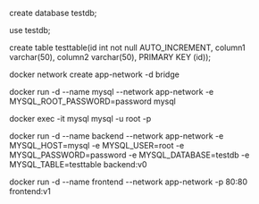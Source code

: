 create database testdb;

use testdb;

create table testtable(id int not null AUTO_INCREMENT, column1 varchar(50), column2 varchar(50), PRIMARY KEY (id));
                                          

docker network create app-network -d bridge

docker run -d --name mysql --network app-network -e MYSQL_ROOT_PASSWORD=password mysql

docker exec -it mysql mysql -u root -p

docker run -d --name backend --network app-network -e MYSQL_HOST=mysql -e MYSQL_USER=root -e MYSQL_PASSWORD=password -e MYSQL_DATABASE=testdb -e MYSQL_TABLE=testtable backend:v0

docker run -d --name frontend --network app-network -p 80:80 frontend:v1


